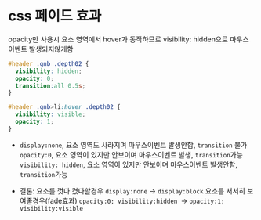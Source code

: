 # css 페이드 효과

opacity만 사용시 요소 영역에서 hover가 동작하므로 visibility: hidden으로 마우스이벤트 발생되지않게함

```css
#header .gnb .depth02 {
  visibility: hidden;
  opacity: 0;
  transition:all 0.5s;
}

#header .gnb>li:hover .depth02 {
  visibility: visible;
  opacity: 1;
}
```

- `display:none`, 요소 영역도 사라지며 마우스이벤트 발생안함, `transition` 불가
  `opacity:0`, 요소 영역이 있지만 안보이며 마우스이벤트 발생, `transition`가능
  `visibility: hidden`,  요소 영역이 있지만 안보이며 마우스이벤트 발생안함, `transition`가능

- 결론: 요소를 껏다 켰다할경우 `display:none` -> `display:block`
  요소를 서서히 보여줄경우(fade효과) `opacity:0; visibility:hidden `-> `opacity:1; visibility:visible`
